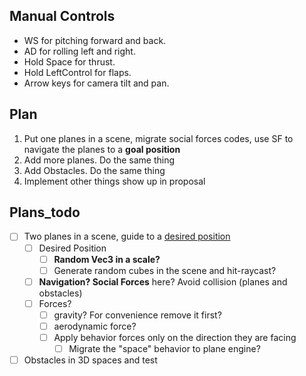 ## Manual Controls

* WS for pitching forward and back.
* AD for rolling left and right.
* Hold Space for thrust.
* Hold LeftControl for flaps.
* Arrow keys for camera tilt and pan.



## Plan 

1. Put one planes in a scene, migrate social forces codes, use SF to navigate the planes to a **goal position**
2. Add more planes. Do the same thing
3. Add Obstacles. Do the same thing
4. Implement other things show up in proposal

## Plans_todo

- [ ] Two planes in a scene, guide to a <u>desired position</u> 
  - [ ] Desired Position
    - [ ] **Random Vec3 in a scale?**
    - [ ] Generate random cubes in the scene and hit-raycast?
  - [ ] **Navigation? Social Forces** here? Avoid collision (planes and obstacles)
  - [ ] Forces?
    - [ ] gravity? For convenience remove it first?
    - [ ] aerodynamic force?
    - [ ] Apply behavior forces only on the direction they are facing
      - [ ] Migrate the "space" behavior to plane engine?
- [ ] Obstacles in 3D spaces and test